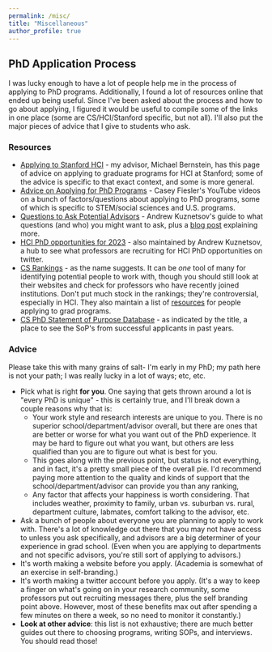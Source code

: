 ```yaml
---
permalink: /misc/
title: "Miscellaneous"
author_profile: true
---
```


## PhD Application Process

I was lucky enough to have a lot of people help me in the process of applying to PhD programs. Additionally, I found a lot of resources online that ended up being useful. Since I've been asked about the process and how to go about applying, I figured it would be useful to compile some of the links in one place (some are CS/HCI/Stanford specific, but not all). I'll also put the major pieces of advice that I give to students who ask.

### Resources
* [Applying to Stanford HCI](https://hci.stanford.edu/msb/faq/#applying) - my advisor, Michael Bernstein, has this page of advice on applying to graduate programs for HCI at Stanford; some of the advice is specific to that exact context, and some is more general.
* [Advice on Applying for PhD Programs](https://www.youtube.com/playlist?list=PLPA3GFqdHv_oL8gRg-44TmvMzjcFRMH4I) - Casey Fiesler's YouTube videos on a bunch of factors/questions about applying to PhD programs, some of which is specific to STEM/social sciences and U.S. programs.
* [Questions to Ask Potential Advisors](http://www.andrewkuz.net/cs-hci-research-hub/) - Andrew Kuznetsov's guide to what questions (and who) you might want to ask, plus a [blog post](https://blog.ml.cmu.edu/2020/03/02/questions-to-ask-a-prospective-ph-d-advisor-on-visit-day-with-thorough-and-forthright-explanations/) explaining more.
* [HCI PhD opportunities for 2023](http://www.andrewkuz.net/hci-opportunities-2023.html) - also maintained by Andrew Kuznetsov, a hub to see what professors are recruiting for HCI PhD opportunities on twitter.
* [CS Rankings](https://csrankings.org/#/index?chi&world) - as the name suggests. It can be _one_ tool of many for identifying potential people to work with, though you should still look at their websites and check for professors who have recently joined institutions. Don't put much stock in the rankings; they're controversial, especially in HCI. They also maintain a list of [resources](https://csrankings.org/#/index?chi&world) for people applying to grad programs.
* [CS PhD Statement of Purpose Database](https://cs-sop.org/) - as indicated by the title, a place to see the SoP's from successful applicants in past years.


### Advice

Please take this with many grains of salt- I'm early in my PhD; my path here is not your path; I was really lucky in a lot of ways; etc, etc.

* Pick what is right __for you__. One saying that gets thrown around a lot is "every PhD is unique" - this is certainly true, and I'll break down a couple reasons why that is:
  * Your work style and research interests are unique to you. There is no superior school/department/advisor overall, but there are ones that are better or worse for what you want out of the PhD experience. It may be hard to figure out what you want, but others are less qualified than you are to figure out what is best for you. 
  * This goes along with the previous point, but status is not everything, and in fact, it's a pretty small piece of the overall pie. I'd recommend paying more attention to the quality and kinds of support that the school/department/advisor can provide you than any ranking,
  * Any factor that affects your happiness is worth considering. That includes weather, proximity to family, urban vs. suburban vs. rural, department culture, labmates, comfort talking to the advisor, etc.
* Ask a bunch of people about everyone you are planning to apply to work with. There's a lot of knowledge out there that you may not have access to unless you ask specifically, and advisors are a big determiner of your experience in grad school. (Even when you are applying to departments and not specific advisors, you're still sort of applying to advisors.)
* It's worth making a website before you apply. (Academia is somewhat of an exercise in self-branding.)
* It's worth making a twitter account before you apply. (It's a way to keep a finger on what's going on in your research community, some professors put out recruiting messages there, plus the self branding point above. However, most of these benefits max out after spending a few minutes on there a week, so no need to monitor it constantly.)
* __Look at other advice__: this list is not exhaustive; there are much better guides out there to choosing programs, writing SOPs, and interviews. You should read those!
